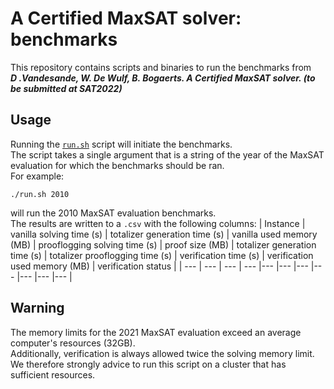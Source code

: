 # A Certified MaxSAT solver: benchmarks

This repository contains scripts and binaries to run the benchmarks from  
**_D .Vandesande, W. De Wulf, B. Bogaerts. A Certified MaxSAT solver. (to be submitted at SAT2022)_**

## Usage

Running the [`run.sh`](run.sh) script will initiate the benchmarks.  
The script takes a single argument that is a string of the year of the MaxSAT evaluation for which the benchmarks should be ran.  
For example:

```console
./run.sh 2010
```

will run the 2010 MaxSAT evaluation benchmarks.  
The results are written to a `.csv` with the following columns:
| Instance | vanilla solving time (s) | totalizer generation time (s) | vanilla used memory (MB) | prooflogging solving time (s) | proof size (MB) | totalizer generation time (s) | totalizer prooflogging time (s) | verification time (s) | verification used memory (MB) | verification status |
| --- | --- | --- | --- |--- |--- |--- |--- |--- |--- |--- |

## Warning

The memory limits for the 2021 MaxSAT evaluation exceed an average computer's resources (32GB).  
Additionally, verification is always allowed twice the solving memory limit.  
We therefore strongly advice to run this script on a cluster that has sufficient resources.
